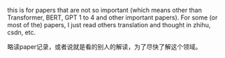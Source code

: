this is for papers that are not so important (which means other than Transformer, BERT, GPT 1 to 4 and other important papers). For some (or most of the) papers, I just read others translation and thought in zhihu, csdn, etc.

略读paper记录，或者说就是看的别人的解读，为了尽快了解这个领域。

